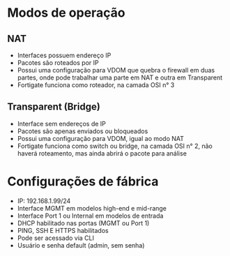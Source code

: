 # Modos de operação
## NAT
* Interfaces possuem endereço IP
* Pacotes são roteados por IP
* Possui uma configuração para VDOM que quebra o firewall em duas partes, onde pode trabalhar uma parte em NAT e outra em Transparent
* Fortigate funciona como roteador, na camada OSI n° 3

## Transparent (Bridge)
* Interface sem endereços de IP
* Pacotes são apenas enviados ou bloqueados
* Possui uma configuração para VDOM, igual ao modo NAT
* Fortigate funciona como switch ou bridge, na camada OSI n° 2, não haverá roteamento, mas ainda abrirá o pacote para análise

# Configurações de fábrica
* IP: 192.168.1.99/24
* Interface MGMT em modelos high-end e mid-range
* Interface Port 1 ou Internal em modelos de entrada
* DHCP habilitado nas portas (MGMT ou Port 1)
* PING, SSH E HTTPS habilitados
* Pode ser acessado via CLI
* Usuário e senha default (admin, sem senha)















